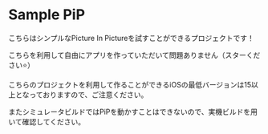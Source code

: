# Sample PiP

こちらはシンプルなPicture In Pictureを試すことができるプロジェクトです！

こちらを利用して自由にアプリを作っていただいて問題ありません（スターください⭐️）

こちらのプロジェクトを利用して作ることができるiOSの最低バージョンは15以上となっておりますので、ご注意ください。

またシミュレータビルドではPiPを動かすことはできないので、実機ビルドを用いて確認してください。

